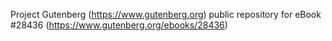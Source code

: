 Project Gutenberg (https://www.gutenberg.org) public repository for eBook #28436 (https://www.gutenberg.org/ebooks/28436)
